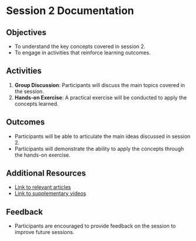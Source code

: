 # Session 2 Documentation

## Objectives
- To understand the key concepts covered in session 2.
- To engage in activities that reinforce learning outcomes.

## Activities
1. **Group Discussion**: Participants will discuss the main topics covered in the session.
2. **Hands-on Exercise**: A practical exercise will be conducted to apply the concepts learned.

## Outcomes
- Participants will be able to articulate the main ideas discussed in session 2.
- Participants will demonstrate the ability to apply the concepts through the hands-on exercise.

## Additional Resources
- [Link to relevant articles](#)
- [Link to supplementary videos](#)

## Feedback
- Participants are encouraged to provide feedback on the session to improve future sessions.